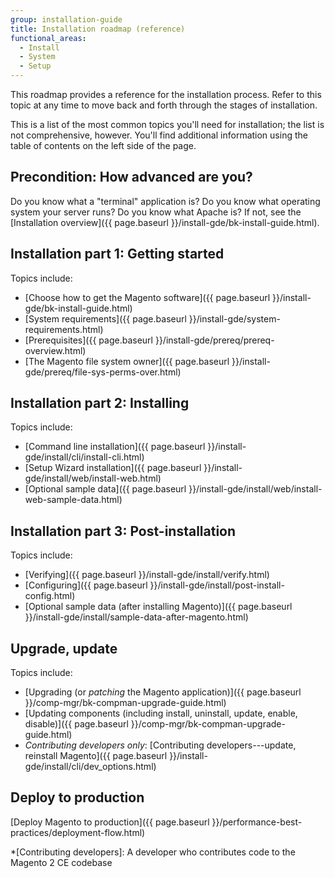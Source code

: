 ```yaml
---
group: installation-guide
title: Installation roadmap (reference)
functional_areas:
  - Install
  - System
  - Setup
---
```


This roadmap provides a reference for the installation process. Refer to this topic at any time to move back and forth through the stages of installation.

This is a list of the most common topics you'll need for installation; the list is not comprehensive, however. You'll find additional information using the table of contents on the left side of the page.

## Precondition: How advanced are you?

Do you know what a "terminal" application is? Do you know what operating system your server runs? Do you know what Apache is? If not, see the [Installation overview]({{ page.baseurl }}/install-gde/bk-install-guide.html).

## Installation part 1: Getting started

Topics include:

*  [Choose how to get the Magento software]({{ page.baseurl }}/install-gde/bk-install-guide.html)
*  [System requirements]({{ page.baseurl }}/install-gde/system-requirements.html)
*  [Prerequisites]({{ page.baseurl }}/install-gde/prereq/prereq-overview.html)
*  [The Magento file system owner]({{ page.baseurl }}/install-gde/prereq/file-sys-perms-over.html)

## Installation part 2: Installing

Topics include:

*  [Command line installation]({{ page.baseurl }}/install-gde/install/cli/install-cli.html)
*  [Setup Wizard installation]({{ page.baseurl }}/install-gde/install/web/install-web.html)
*  [Optional sample data]({{ page.baseurl }}/install-gde/install/web/install-web-sample-data.html)

## Installation part 3: Post-installation

Topics include:

*  [Verifying]({{ page.baseurl }}/install-gde/install/verify.html)
*  [Configuring]({{ page.baseurl }}/install-gde/install/post-install-config.html)
*  [Optional sample data (after installing Magento)]({{ page.baseurl }}/install-gde/install/sample-data-after-magento.html)

## Upgrade, update

Topics include:

*  [Upgrading (or *patching* the Magento application)]({{ page.baseurl }}/comp-mgr/bk-compman-upgrade-guide.html)
*  [Updating components (including install, uninstall, update, enable, disable)]({{ page.baseurl }}/comp-mgr/bk-compman-upgrade-guide.html)
*  *Contributing developers only*: [Contributing developers---update, reinstall Magento]({{ page.baseurl }}/install-gde/install/cli/dev_options.html)

## Deploy to production

[Deploy Magento to production]({{ page.baseurl }}/performance-best-practices/deployment-flow.html)

*[Contributing developers]: A developer who contributes code to the Magento 2 CE codebase
